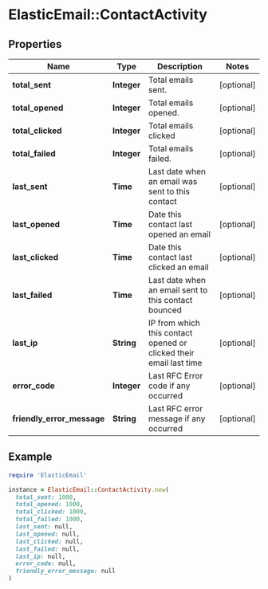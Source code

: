 # ElasticEmail::ContactActivity

## Properties

| Name | Type | Description | Notes |
| ---- | ---- | ----------- | ----- |
| **total_sent** | **Integer** | Total emails sent. | [optional] |
| **total_opened** | **Integer** | Total emails opened. | [optional] |
| **total_clicked** | **Integer** | Total emails clicked | [optional] |
| **total_failed** | **Integer** | Total emails failed. | [optional] |
| **last_sent** | **Time** | Last date when an email was sent to this contact | [optional] |
| **last_opened** | **Time** | Date this contact last opened an email | [optional] |
| **last_clicked** | **Time** | Date this contact last clicked an email | [optional] |
| **last_failed** | **Time** | Last date when an email sent to this contact bounced | [optional] |
| **last_ip** | **String** | IP from which this contact opened or clicked their email last time | [optional] |
| **error_code** | **Integer** | Last RFC Error code if any occurred | [optional] |
| **friendly_error_message** | **String** | Last RFC error message if any occurred | [optional] |

## Example

```ruby
require 'ElasticEmail'

instance = ElasticEmail::ContactActivity.new(
  total_sent: 1000,
  total_opened: 1000,
  total_clicked: 1000,
  total_failed: 1000,
  last_sent: null,
  last_opened: null,
  last_clicked: null,
  last_failed: null,
  last_ip: null,
  error_code: null,
  friendly_error_message: null
)
```

